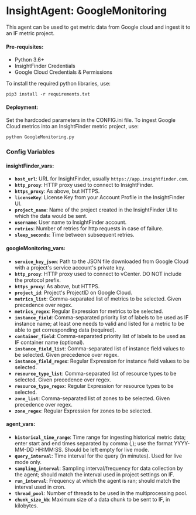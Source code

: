 # InsightAgent: GoogleMonitoring

This agent can be used to get metric data from Google cloud and ingest it to an IF metric project.

#### Pre-requisites:

- Python 3.6+
- InsightFinder Credentials
- Google Cloud Credentials & Permissions

To install the required python libraries, use:
```
pip3 install -r requirements.txt
```

#### Deployment:

Set the hardcoded parameters in the CONFIG.ini file. To ingest Google Cloud metrics into an InsightFinder metric project, use:
```
python GoogleMonitoring.py 
```

### Config Variables

#### insightFinder_vars:
* **`host_url`**: URL for InsightFinder, usually `https://app.insightfinder.com`.
* **`http_proxy`**: HTTP proxy used to connect to InsightFinder.
* **`https_proxy`**: As above, but HTTPS.
* **`licenseKey`**: License Key from your Account Profile in the InsightFinder UI.
* **`project_name`**: Name of the project created in the InsightFinder UI to which the data would be sent.
* **`username`**: User name to InsightFinder account.
* **`retries`**: Number of retries for http requests in case of failure.
* **`sleep_seconds`**: Time between subsequent retries.

#### googleMonitoring_vars:
* **`service_key_json`**: Path to the JSON file downloaded from Google Cloud with a project's service account's private key.
* **`http_proxy`**: HTTP proxy used to connect to vCenter. DO NOT include the protocol prefix.
* **`https_proxy`**: As above, but HTTPS.
* **`project_id`**: Project's ProjectID on Google Cloud.
* **`metrics_list`**: Comma-separated list of metrics to be selected. Given precedence over regex.
* **`metrics_regex`**: Regular Expression for metrics to be selected.
* **`instance_field`**: Comma-separated priority list of labels to be used as IF instance name; at least one needs to valid and listed for a metric to be able to get corresponding data (required).
* **`container_field`**: Comma-separated priority list of labels to be used as IF container name (optional).
* **`instance_field_list`**: Comma-separated list of instance field values to be selected. Given precedence over regex.
* **`instance_field_regex`**: Regular Expression for instance field values to be selected.
* **`resource_type_list`**: Comma-separated list of resource types to be selected. Given precedence over regex.
* **`resource_type_regex`**: Regular Expression for resource types to be selected.
* **`zone_list`**: Comma-separated list of zones to be selected. Given precedence over regex.
* **`zone_regex`**: Regular Expression for zones to be selected.

#### agent_vars:
* **`historical_time_range`**: Time range for ingesting historical metric data; enter start and end times separated by comma (,); use the format YYYY-MM-DD HH:MM:SS. Should be left empty for live mode.
* **`query_interval`**: Time interval for the query (in minutes). Used for live mode only.
* **`sampling_interval`**: Sampling interval/frequency for data collection by the agent; should match the interval used in project settings on IF.
* **`run_interval`**: Frequency at which the agent is ran; should match the interval used in cron.
* **`thread_pool`**: Number of threads to be used in the multiprocessing pool.
* **`chunk_size_kb`**: Maximum size of a data chunk to be sent to IF, in kilobytes.